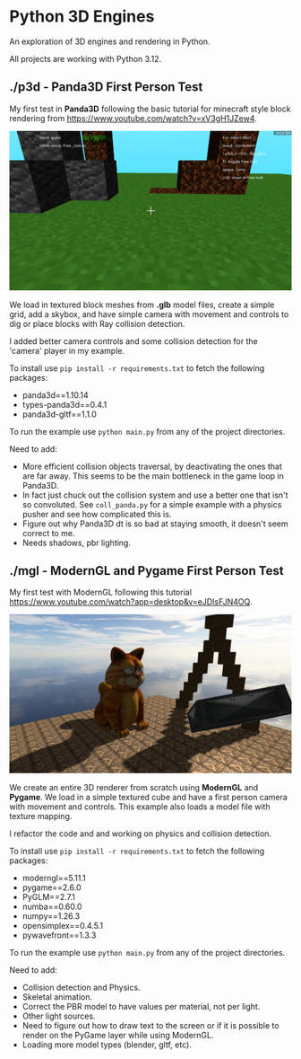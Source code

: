 # Python 3D Engines

An exploration of 3D engines and rendering in Python.

All projects are working with Python 3.12.

## ./p3d - Panda3D First Person Test

My first test in **Panda3D** following the basic tutorial for minecraft style block rendering from <https://www.youtube.com/watch?v=xV3gH1JZew4>.

![Screenshots](./screenshots/panda_1.PNG)

We load in textured block meshes from **.glb** model files, create a simple grid, add a skybox, and have simple camera with movement and controls to dig or place blocks with Ray collision detection.

I added better camera controls and some collision detection for the 'camera' player in my example.

To install use `pip install -r requirements.txt` to fetch the following packages:

- panda3d==1.10.14
- types-panda3d==0.4.1
- panda3d-gltf==1.1.0

To run the example use `python main.py` from any of the project directories.

Need to add:

- More efficient collision objects traversal, by deactivating the ones that are far away. This seems to be the main bottleneck in the game loop in Panda3D.
- In fact just chuck out the collision system and use a better one that isn't so convoluted. See `coll_panda.py` for a simple example with a physics pusher and see how complicated this is.
- Figure out why Panda3D dt is so bad at staying smooth, it doesn't seem correct to me.
- Needs shadows, pbr lighting.

## ./mgl - ModernGL and Pygame First Person Test

My first test with ModernGL following this tutorial <https://www.youtube.com/watch?app=desktop&v=eJDIsFJN4OQ>.

![Screenshots](./screenshots/moderngl_1.PNG)

We create an entire 3D renderer from scratch using **ModernGL** and **Pygame**. We load in a simple textured cube and have a first person camera with movement and controls. This example also loads a model file with texture mapping.

I refactor the code and and working on physics and collision detection.

To install use `pip install -r requirements.txt` to fetch the following packages:

- moderngl==5.11.1
- pygame==2.6.0
- PyGLM==2.7.1
- numba==0.60.0
- numpy==1.26.3
- opensimplex==0.4.5.1
- pywavefront==1.3.3

To run the example use `python main.py` from any of the project directories.

Need to add:

- Collision detection and Physics.
- Skeletal animation.
- Correct the PBR model to have values per material, not per light.
- Other light sources.
- Need to figure out how to draw text to the screen or if it is possible to render on the PyGame layer while using ModernGL.
- Loading more model types (blender, gltf, etc).
